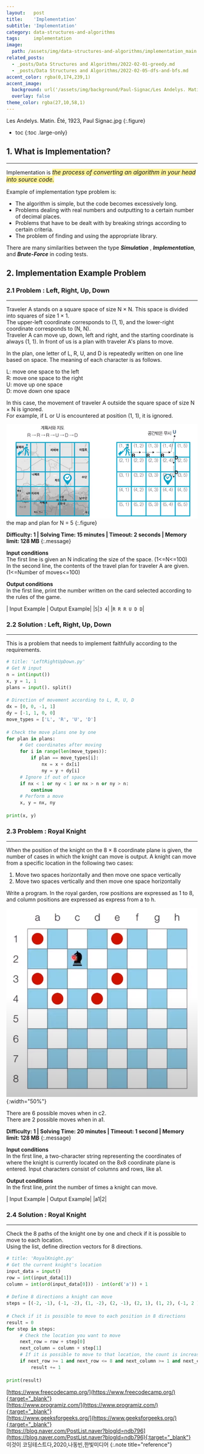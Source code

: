 ```yaml
---
layout:   post
title:    'Implementation'
subtitle: 'Implementation'
category: data-structures-and-algorithms
tags:     implementation
image: 
  path: /assets/img/data-structures-and-algorithms/implementation_main.jpg
related_posts: 
  - _posts/Data Structures and Algorithms/2022-02-01-greedy.md
  - _posts/Data Structures and Algorithms/2022-02-05-dfs-and-bfs.md
accent_color: rgba(0,174,239,1)
accent_image: 
  background: url('/assets/img/background/Paul-Signac/Les Andelys. Matin. Été, 1923, Paul Signac.jpg') center/cover 
  overlay: false
theme_color: rgba(27,10,58,1)
---
```

Les Andelys. Matin. Été, 1923, Paul Signac.jpg
{:.figure}

* toc
{:toc .large-only}

## 1. What is Implementation?
---

Implementation is <span style='background-color: #FFF39B; font-size:1.1em'>*the process of converting an algorithm in your head into source code.*</span>

Example of implementation type problem is:
- The algorithm is simple, but the code becomes excessively long.
- Problems dealing with real numbers and outputting to a certain number of decimal places.
- Problems that have to be dealt with by breaking strings according to certain criteria.
- The problem of finding and using the appropriate library.

There are many similarities between the type ***Simulation*** , ***Implementation***, and ***Brute-Force*** in coding tests.

## 2. Implementation Example Problem  

### 2.1 Problem : Left, Right, Up, Down
---

Traveler A stands on a square space of size N × N. This space is divided into squares of size 1 × 1. <br>
The upper-left coordinate corresponds to (1, 1), and the lower-right coordinate corresponds to (N, N). <br>
Traveler A can move up, down, left and right, and the starting coordinate is always (1, 1). In front of us is a plan with traveler A's plans to move.

In the plan, one letter of L, R, U, and D is repeatedly written on one line based on space.
The meaning of each character is as follows.

L: move one space to the left <br>
R: move one space to the right <br>
U: move up one space <br>
D: move down one space <br>

In this case, the movement of traveler A outside the square space of size N × N is ignored. <br>
For example, if L or U is encountered at position (1, 1), it is ignored. <br>

![left-right-up-down_example](/assets/img/coding-test/left-right-up-down_example.png)
the map and plan for N = 5
{:.figure}

**Difficulty: 1 \| Solving Time: 15 minutes \| Timeout: 2 seconds \| Memory limit: 128 MB**
{:.message}

**Input conditions** <br>
The first line is given an N indicating the size of the space. (1<=N<=100) <br>
In the second line, the contents of the travel plan for traveler A are given. (1<=Number of moves<=100)

**Output conditions** <br>
In the first line, print the number written on the card selected according to the rules of the game.

| Input Example | Output Example|
|`5`|`3 4`|
|`R R R U D D`|

### 2.2 Solution : Left, Right, Up, Down
---

This is a problem that needs to implement faithfully according to the requirements.

~~~py
# title: 'LeftRightUpDown.py'
# Get N input
n = int(input())
x, y = 1, 1
plans = input(). split()

# Direction of movement according to L, R, U, D
dx = [0, 0, -1, 1]
dy = [-1, 1, 0, 0]
move_types = ['L', 'R', 'U', 'D']

# Check the move plans one by one
for plan in plans:
     # Get coordinates after moving
     for i in range(len(move_types)):
         if plan == move_types[i]:
             nx = x + dx[i]
             ny = y + dy[i]
     # Ignore if out of space
     if nx < 1 or ny < 1 or nx > n or ny > n:
         continue
     # Perform a move
     x, y = nx, ny

print(x, y)
~~~

### 2.3 Problem : Royal Knight
---

When the position of the knight on the 8 × 8 coordinate plane is given, the number of cases in which the knight can move is output. A knight can move from a specific location in the following two cases:

1. Move two spaces horizontally and then move one space vertically
2. Move two spaces vertically and then move one space horizontally

Write a program. In the royal garden, row positions are expressed as 1 to 8, and column positions are expressed as
express from a to h.

![Royal Knight](/assets/img/coding-test/royal-knight.png){:width="50%"}

There are 6 possible moves when in c2.<br>
There are 2 possible moves when in a1.

**Difficulty: 1 \| Solving Time: 20 minutes \| Timeout: 1 second \| Memory limit: 128 MB**
{:.message}

**Input conditions** <br>
In the first line, a two-character string representing the coordinates of where the knight is currently located on the 8x8 coordinate plane is entered. Input characters consist of columns and rows, like a1.

**Output conditions** <br>
In the first line, print the number of times a knight can move.

| Input Example | Output Example|
|a1|2|

### 2.4 Solution : Royal Knight
---

Check the 8 paths of the knight one by one and check if it is possible to move to each location. <br>
Using the list, define direction vectors for 8 directions.

~~~py
# title: 'RoyalKnight.py'
# Get the current knight's location
input_data = input()
row = int(input_data[1])
column = int(ord(input_data[0])) - int(ord('a')) + 1

# Define 8 directions a knight can move
steps = [(-2, -1), (-1, -2), (1, -2), (2, -1), (2, 1), (1, 2), (-1, 2 ), (-2, 1)]

# Check if it is possible to move to each position in 8 directions
result = 0
for step in steps:
     # Check the location you want to move
     next_row = row + step[0]
     next_column = column + step[1]
     # If it is possible to move to that location, the count is increased.
     if next_row >= 1 and next_row <= 8 and next_column >= 1 and next_column <= 8:
         result += 1

print(result)
~~~




[https://www.freecodecamp.org/](https://www.freecodecamp.org/){:target="_blank"}<br>
[https://www.programiz.com/](https://www.programiz.com/){:target="_blank"}<br>
[https://www.geeksforgeeks.org/](https://www.geeksforgeeks.org/){:target="_blank"}<br>
[https://blog.naver.com/PostList.naver?blogId=ndb796](https://blog.naver.com/PostList.naver?blogId=ndb796){:target="_blank"}<br>
이것이 코딩테스트다,2020,나동빈,한빛미디어
{:.note title="reference"}
